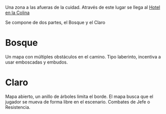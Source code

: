 Una zona a las afueras de la cuidad.
Através de este lugar se llega al [Hotel en la Colina](Locaciones/Hotel%20en%20la%20Colina.md)

Se compone de dos partes, el Bosque y el Claro

# Bosque
Un mapa con múltiples obstáculos en el camino.
Tipo laberinto, incentiva a usar emboscadas y embudos.

# Claro
Mapa abierto, un anillo de árboles limita el borde.
El mapa busca que el jugador se mueva de forma libre en el escenario.
Combates de Jefe o Resistencia.